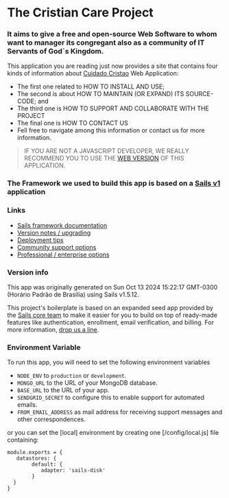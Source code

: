# The Cristian Care Project

### It aims to give a free and open-source Web Software to whom want to manager its congregant also as a community of IT Servants of God`s Kingdom.

This application you are reading just now provides a site that contains four kinds of information
about [Cuidado Cristao](https://github.com/rizikoblogger/cuidado-cristao) Web Application:

* The first one related to HOW TO INSTALL AND USE;
* The second is about HOW TO MAINTAIN (OR EXPAND) ITS SOURCE-CODE; and
* The third one is HOW TO SUPPORT AND COLLABORATE WITH THE PROJECT
* The final one is HOW TO CONTACT US
* Fell free to navigate among this information or contact us for more information.

> IF YOU ARE NOT A JAVASCRIPT DEVELOPER, WE REALLY RECOMMEND YOU TO USE
> THE [WEB VERSION](https://cristian-care.riziko.app.br) OF THIS APPLICATION.

### The Framework we used to build this app is based on a [Sails v1](https://sailsjs.com) application

### Links

+ [Sails framework documentation](https://sailsjs.com/get-started)
+ [Version notes / upgrading](https://sailsjs.com/documentation/upgrading)
+ [Deployment tips](https://sailsjs.com/documentation/concepts/deployment)
+ [Community support options](https://sailsjs.com/support)
+ [Professional / enterprise options](https://sailsjs.com/enterprise)

### Version info

This app was originally generated on Sun Oct 13 2024 15:22:17 GMT-0300 (Horário Padrão de Brasília) using Sails v1.5.12.

<!-- Internally, Sails used [`sails-generate@2.0.12`](https://github.com/balderdashy/sails-generate/tree/v2.0.12/lib/core-generators/new). -->


This project's boilerplate is based on an expanded seed app provided by the [Sails core team](https://sailsjs.com/about)
to make it easier for you to build on top of ready-made features like authentication, enrollment, email verification,
and billing. For more information, [drop us a line](https://sailsjs.com/support).


### Environment Variable

To run this app, you will need to set the following environment variables

* `NODE_ENV` to `production` or `development`.
* `MONGO_URL` to the URL of your MongoDB database.
* `BASE_URL` to the URL of your app.
* `SENDGRID_SECRET` to configure this to enable support for automated emails.
* `FROM_EMAIL_ADDRESS` as mail address for receiving support messages and other correspondences.

or you can set the [local] environment by creating one [/config/local.js] file containing:

```
module.exports = {
   datastores: {
        default: {
           adapter: 'sails-disk'
        }
  }
}
```

<!--
Note:  Generators are usually run using the globally installed `sails` CLI (command-line interface).  This CLI version is _environment-specific_ rather than app-specific, thus over time, as a project's dependencies are upgraded or the project is worked on by different developers on different computers using different versions of Node.js, the Sails dependency in its package.json file may differ from the globally-installed Sails CLI release it was originally generated with.  (Be sure to always check out the relevant [upgrading guides](https://sailsjs.com/upgrading) before upgrading the version of Sails used by your app.  If you're stuck, [get help here](https://sailsjs.com/support).)
-->

